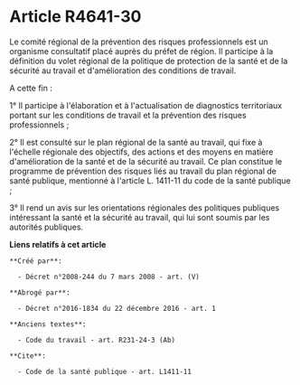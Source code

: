 # Article R4641-30

Le comité régional de la prévention des risques professionnels est un organisme consultatif placé auprès du préfet de région.
Il participe à la définition du volet régional de la politique de protection de la santé et de la sécurité au travail et
d'amélioration des conditions de travail. 

A cette fin : 

1° Il participe à l'élaboration et à l'actualisation de diagnostics territoriaux portant sur les conditions de travail et la
prévention des risques professionnels ; 

2° Il est consulté sur le plan régional de la santé au travail, qui fixe à l'échelle régionale des objectifs, des actions et
des moyens en matière d'amélioration de la santé et de la sécurité au travail. Ce plan constitue le programme de prévention
des risques liés au travail du plan régional de santé publique, mentionné à l'article L. 1411-11 du code de la santé
publique ;

3° Il rend un avis sur les orientations régionales des politiques publiques intéressant la santé et la sécurité au travail,
qui lui sont soumis par les autorités publiques.

**Liens relatifs à cet article**

	**Créé par**:

	  - Décret n°2008-244 du 7 mars 2008 - art. (V)

	**Abrogé par**:

	  - Décret n°2016-1834 du 22 décembre 2016 - art. 1

	**Anciens textes**:

	  - Code du travail - art. R231-24-3 (Ab)

	**Cite**:

	  - Code de la santé publique - art. L1411-11
